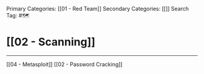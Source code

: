 Primary Categories: [[01 - Red Team]] 
Secondary Categories: [[]] 
Search Tag: #🗺  

# [[02 - Scanning]]  
***

[[04 - Metasploit]]
[[02 - Password Cracking]]


